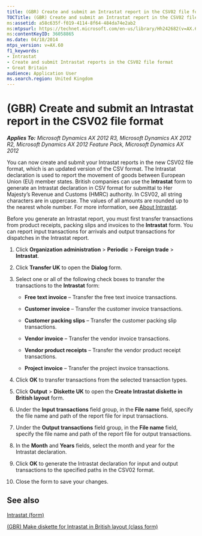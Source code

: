 ```yaml
---
title: (GBR) Create and submit an Intrastat report in the CSV02 file format
TOCTitle: (GBR) Create and submit an Intrastat report in the CSV02 file format
ms:assetid: a58c635f-f019-4114-8f64-484da74e2ab2
ms:mtpsurl: https://technet.microsoft.com/en-us/library/Hh242682(v=AX.60)
ms:contentKeyID: 36058865
ms.date: 04/18/2014
mtps_version: v=AX.60
f1_keywords:
- Intrastat
- Create and submit Intrastat reports in the CSV02 file format
- Great Britain
audience: Application User
ms.search.region: United Kingdom
---
```


# (GBR) Create and submit an Intrastat report in the CSV02 file format 


_**Applies To:** Microsoft Dynamics AX 2012 R3, Microsoft Dynamics AX 2012 R2, Microsoft Dynamics AX 2012 Feature Pack, Microsoft Dynamics AX 2012_

You can now create and submit your Intrastat reports in the new CSV02 file format, which is an updated version of the CSV format. The Intrastat declaration is used to report the movement of goods between European Union (EU) member states. British companies can use the **Intrastat** form to generate an Intrastat declaration in CSV format for submittal to Her Majesty’s Revenue and Customs (HMRC) authority. In CSV02, all string characters are in uppercase. The values of all amounts are rounded up to the nearest whole number. For more information, see [About Intrastat](about-intrastat.md).

Before you generate an Intrastat report, you must first transfer transactions from product receipts, packing slips and invoices to the **Intrastat** form. You can report input transactions for arrivals and output transactions for dispatches in the Intrastat report.

1.  Click **Organization administration** \> **Periodic** \> **Foreign trade** \> **Intrastat**.

2.  Click **Transfer UK** to open the **Dialog** form.

3.  Select one or all of the following check boxes to transfer the transactions to the **Intrastat** form:
    
      - **Free text invoice** – Transfer the free text invoice transactions.
    
      - **Customer invoice** – Transfer the customer invoice transactions.
    
      - **Customer packing slips** – Transfer the customer packing slip transactions.
    
      - **Vendor invoice** – Transfer the vendor invoice transactions.
    
      - **Vendor product receipts** – Transfer the vendor product receipt transactions.
    
      - **Project invoice** – Transfer the project invoice transactions.

4.  Click **OK** to transfer transactions from the selected transaction types.

5.  Click **Output** \> **Diskette UK** to open the **Create Intrastat diskette in British layout** form.

6.  Under the **Input transactions** field group, in the **File name** field, specify the file name and path of the report file for input transactions.

7.  Under the **Output transactions** field group, in the **File name** field, specify the file name and path of the report file for output transactions.

8.  In the **Month** and **Years** fields, select the month and year for the Intrastat declaration.

9.  Click **OK** to generate the Intrastat declaration for input and output transactions to the specified paths in the CSV02 format.

10. Close the form to save your changes.

## See also

[Intrastat (form)](https://technet.microsoft.com/en-us/library/aa619055\(v=ax.60\))

[(GBR) Make diskette for Intrastat in British layout (class form)](https://technet.microsoft.com/en-us/library/aa575118\(v=ax.60\))

  



